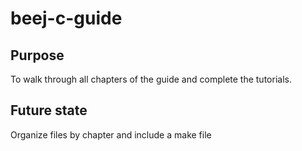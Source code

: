 # beej-c-guide

## Purpose
To walk through all chapters of the guide and complete the tutorials.

## Future state
Organize files by chapter and include a make file
